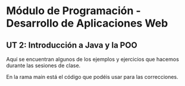 # Módulo de Programación - Desarrollo de Aplicaciones Web
## UT 2: Introducción a Java y la POO
Aquí se encuentran algunos de los ejemplos y ejercicios que hacemos durante las sesiones de clase.

En la rama main está el código que podéis usar para las correcciones.
